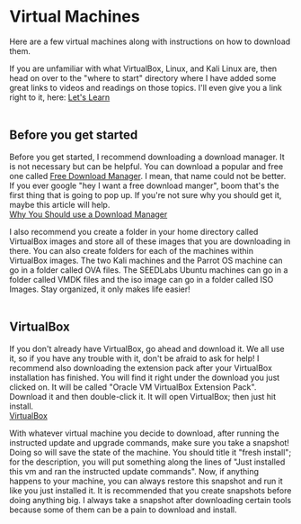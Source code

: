 # Virtual Machines
Here are a few virtual machines along with instructions on how to download them. <br>

If you are unfamiliar with what VirtualBox, Linux, and Kali Linux are, then head on over to the "where to start" directory where I have added some great links to videos and readings on those topics. I'll even give you a link right to it, here: [Let's Learn](../0_Where_To_Start) <br>
<br>

## Before you get started
Before you get started, I recommend downloading a download manager. It is not necessary but can be helpful. You can download a popular and free one called [Free Download Manager](https://www.freedownloadmanager.org/). I mean, that name could not be better. If you ever google "hey I want a free download manger", boom that's the first thing that is going to pop up. If you're not sure why you should get it, maybe this article will help. <br>
[Why You Should use a Download Manager](https://www.hellotech.com/blog/use-download-managers)<br>

I also recommend you create a folder in your home directory called VirtualBox images and store all of these images that you are downloading in there. You can also create folders for each of the machines within VirtualBox images. The two Kali machines and the Parrot OS machine can go in a folder called OVA files. The SEEDLabs Ubuntu machines can go in a folder called VMDK files and the iso image can go in a folder called ISO Images. Stay organized, it only makes life easier! <br>
<br>

## VirtualBox
If you don't already have VirtualBox, go ahead and download it. We all use it, so if you have any trouble with it, don't be afraid to ask for help! I recommend also downloading the extension pack after your VirtualBox installation has finished. You will find it right under the download you just clicked on. It will be called "Oracle VM VirtualBox Extension Pack". Download it and then double-click it. It will open VirtualBox; then just hit install. <br>
[VirtualBox](https://www.virtualbox.org/) <br>

With whatever virtual machine you decide to download, after running the instructed update and upgrade commands, make sure you take a snapshot! Doing so will save the state of the machine. You should title it "fresh install"; for the description, you will put something along the lines of "Just installed this vm and ran the instructed update commands". Now, if anything happens to your machine, you can always restore this snapshot and run it like you just installed it. It is recommended that you create snapshots before doing anything big. I always take a snapshot after downloading certain tools because some of them can be a pain to download and install.   
<br>
